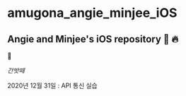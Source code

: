 # amugona_angie_minjee_iOS
## Angie and Minjee's iOS repository :apple: :fire:

:bear:

_간밧떼_

2020년 12월 31일 : API 통신 실습
